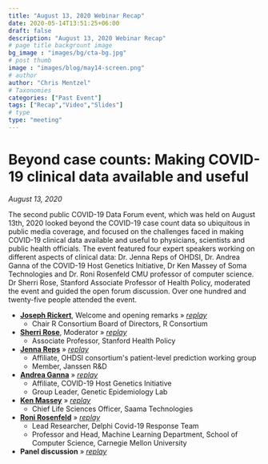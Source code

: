 ```yaml
---
title: "August 13, 2020 Webinar Recap"
date: 2020-05-14T13:51:25+06:00
draft: false
description: "August 13, 2020 Webinar Recap"
# page title backgrount image
bg_image : "images/bg/cta-bg.jpg"
# post thumb
image : "images/blog/may14-screen.png"
# author
author: "Chris Mentzel"
# Taxonomies
categories: ["Past Event"]
tags: ["Recap","Video","Slides"]
# type
type: "meeting"
---
```


# Beyond case counts: Making COVID-19 clinical data available and useful
_August 13, 2020_

The second public COVID-19 Data Forum event, which was held on August 13th, 2020 looked beyond the COVID-19 case count data so ubiquitous in public media coverage, and focused on the challenges faced in making COVID-19 clinical data available and useful to physicians, scientists and public health officials. The event featured four expert speakers working on different aspects of clinical data: Dr. Jenna Reps of OHDSI, Dr. Andrea Ganna of the COVID-19 Host Genetics Initiative, Dr Ken Massey of Soma Technologies and Dr. Roni Rosenfeld CMU professor of computer science. Dr Sherri Rose, Stanford Associate Professor of Health Policy, moderated the event and guided the open forum discussion. Over one hundred and twenty-five people attended the event.

+ **[Joseph Rickert](https://rstudio.com/speakers/joseph-rickert/)**, Welcome and opening remarks &raquo; _[replay](https://youtu.be/mEsDzwIMDz8?t=3)_
  - Chair R Consortium Board of Directors, R Consortium
+ **[Sherri Rose](http://drsherrirose.org/)**, Moderator &raquo; _[replay](https://youtu.be/mEsDzwIMDz8?t=119)_
  - Associate Professor, Stanford Health Policy
+ **[Jenna Reps](https://www.ohdsi.org/who-we-are/collaborators/jenna-reps/)** &raquo; _[replay](https://youtu.be/mEsDzwIMDz8?t=167)_
  - Affiliate, OHDSI consortium's patient-level prediction working group
  - Member, Janssen R&D
+ **[Andrea Ganna](http://www.atgu.mgh.harvard.edu/people/andrea-ganna/)** &raquo; _[replay](https://youtu.be/mEsDzwIMDz8?t=1211)_
  - Affiliate, COVID-19 Host Genetics Initiative
  - Group Leader, Genetic Epidemiology Lab
+ **[Ken Massey](https://theorg.com/org/saama/team/ken-massey)** &raquo; _[replay](https://youtu.be/mEsDzwIMDz8?t=2270)_
  - Chief Life Sciences Officer, Saama Technologies
+ **[Roni Rosenfeld](http://www.cs.cmu.edu/~roni/)** &raquo; _[replay](https://youtu.be/mEsDzwIMDz8?t=3341)_
  - Lead Researcher, Delphi Covid-19 Response Team
  - Professor and Head, Machine Learning Department, School of Computer Science, Carnegie Mellon University
+ **Panel discussion** &raquo; _[replay](https://youtu.be/mEsDzwIMDz8?t=4414)_
